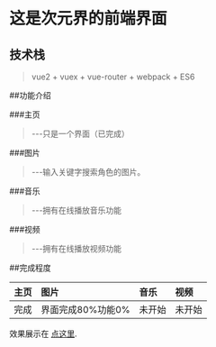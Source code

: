 # 这是次元界的前端界面

## 技术栈
> vue2 + vuex + vue-router + webpack + ES6

##功能介绍

###主页
>  ---只是一个界面（已完成）

###图片
>  ---输入关键字搜索角色的图片。

###音乐
>  ---拥有在线播放音乐功能

###视频
>  ---拥有在线播放视频功能

##完成程度

|主页|图片|音乐|视频|
|:---|:---|:---|:---|
|完成|界面完成80%功能0%|未开始|未开始|

效果展示在 [点这里](http://www.suzumiya.club/vue/).
